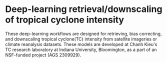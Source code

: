# Deep-learning retrieval/downscaling of tropical cyclone intensity
These deep-learning workflows are designed for retrieving, bias correcting, and downscaling tropical cyclone(TC) intensity from satellite imageries or climate reanalysis datasets. These models are developed at Chanh Kieu's TC research laboratory at Indiana University, Bloomington, as a part of an NSF-funded project (AGS 2309929).  
